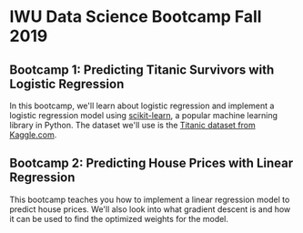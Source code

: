 # IWU Data Science Bootcamp Fall 2019
## Bootcamp 1: Predicting Titanic Survivors with Logistic Regression
In this bootcamp, we'll learn about logistic regression and implement a logistic regression model using [scikit-learn](https://scikit-learn.org/stable/), a popular machine learning library in Python. The dataset we'll use is the [Titanic dataset from Kaggle.com](https://www.kaggle.com/c/titanic).

## Bootcamp 2: Predicting House Prices with Linear Regression
This bootcamp teaches you how to implement a linear regression model to predict house prices. We'll also look into what gradient descent is and how it can be used to find the optimized weights for the model.
